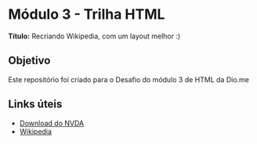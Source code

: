 # Módulo 3 - Trilha HTML

**Título:** Recriando Wikipedia, com um layout melhor :)

## Objetivo
Este repositório foi criado para o Desafio do módulo 3 de HTML da Dio.me

## Links úteis
- [Download do NVDA](https://www.nvaccess.org/download/)
- [Wikipedia](https://pt.wikipedia.org/)



